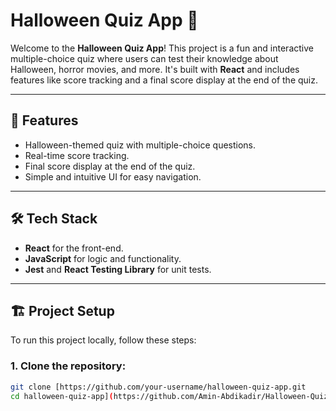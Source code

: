 # Halloween Quiz App 🎃

Welcome to the **Halloween Quiz App**! This project is a fun and interactive multiple-choice quiz where users can test their knowledge about Halloween, horror movies, and more. It's built with **React** and includes features like score tracking and a final score display at the end of the quiz.

---

## 🚀 Features

- Halloween-themed quiz with multiple-choice questions.
- Real-time score tracking.
- Final score display at the end of the quiz.
- Simple and intuitive UI for easy navigation.

---

## 🛠️ Tech Stack

- **React** for the front-end.
- **JavaScript** for logic and functionality.
- **Jest** and **React Testing Library** for unit tests.

---

## 🏗️ Project Setup

To run this project locally, follow these steps:

### 1. Clone the repository:

```bash
git clone [https://github.com/your-username/halloween-quiz-app.git
cd halloween-quiz-app](https://github.com/Amin-Abdikadir/Halloween-Quiz-App.git)
